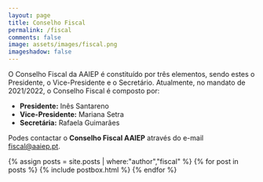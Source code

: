 ```yaml
---
layout: page
title: Conselho Fiscal
permalink: /fiscal
comments: false
image: assets/images/fiscal.png
imageshadow: false
---
```

O Conselho Fiscal da AAIEP é constituído por três elementos, sendo estes o Presidente, o Vice-Presidente e o Secretário. Atualmente, no mandato de 2021/2022, o Conselho Fiscal é composto por:

* **Presidente:** Inês Santareno
* **Vice-Presidente:** Mariana Setra
* **Secretária:** Rafaela Guimarães

Podes contactar o **Conselho Fiscal AAIEP** através do e-mail [fiscal@aaiep.pt](mailto:fiscal@aaiep.pt).

<!-- Posts Index
================================================== -->
<div class="blog-grid-container">
    {% assign posts = site.posts | where:"author","fiscal" %}
    {% for post in posts %}
        {% include postbox.html %}
    {% endfor %}
</div>
